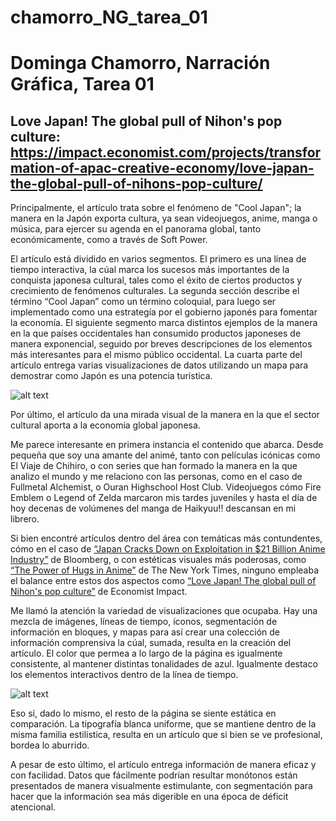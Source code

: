 # chamorro_NG_tarea_01
Dominga Chamorro, Narración Gráfica, Tarea 01
======
## Love Japan! The global pull of Nihon's pop culture: https://impact.economist.com/projects/transformation-of-apac-creative-economy/love-japan-the-global-pull-of-nihons-pop-culture/

Principalmente, el artículo trata sobre el fenómeno de "Cool Japan"; la manera en la Japón exporta cultura, ya sean videojuegos, anime, manga o música, para ejercer su agenda en el panorama global, tanto económicamente, como a través de Soft Power. 

El artículo está dividido en varios segmentos. El primero es una línea de tiempo interactiva, la cúal marca los sucesos más importantes de la conquista japonesa cultural, tales como el éxito de ciertos productos y crecimiento de fenómenos culturales. La segunda sección describe el término “Cool Japan” como un término coloquial, para luego ser implementado como una estrategía por el gobierno japonés para fomentar la economía. El siguiente segmento marca distintos ejemplos de la manera en la que países occidentales han consumido productos japoneses de manera exponencial, seguido por breves descripciones de los elementos más interesantes para el mismo público occidental. La cuarta parte del artículo entrega varias visualizaciones de datos utilizando un mapa para demostrar como Japón es una potencia turística.

![alt text](https://file%2B.vscode-resource.vscode-cdn.net/Users/domi/Desktop/Screenshot%202025-08-20%20at%209.54.52%E2%80%AFAM.png?version%3D1755698768987)

 Por último, el artículo da una mirada visual de la manera en la que el sector cultural aporta a la economía global japonesa.  

Me parece interesante en primera instancia el contenido que abarca. Desde pequeña que soy una amante del animé, tanto con películas icónicas como El Viaje de Chihiro, o con series que han formado la manera en la que analizo el mundo y me relaciono con las personas, como en el caso de Fullmetal Alchemist, o Ouran Highschool Host Club. Videojuegos cómo Fire Emblem o Legend of Zelda marcaron mis tardes juveniles y hasta el día de hoy decenas de volúmenes del manga de Haikyuu!! descansan en mi librero. 

Si bien encontré artículos dentro del área con temáticas más contundentes, cómo en el caso de [“Japan Cracks Down on Exploitation in $21 Billion Anime Industry”](https://www.bloomberg.com/news/features/2025-02-13/japan-s-anime-industry-grapples-with-exploitation-of-animators-and-actors) de Bloomberg, o con estéticas visuales más poderosas, como [“The Power of Hugs in Anime”](https://www.nytimes.com/interactive/2022/08/11/arts/anime-hugs.html) de The New York Times, ninguno empleaba el balance entre estos dos aspectos como [“Love Japan! The global pull of Nihon's pop culture”](https://impact.economist.com/projects/transformation-of-apac-creative-economy/love-japan-the-global-pull-of-nihons-pop-culture/) de Economist Impact. 

Me llamó la atención la variedad de visualizaciones que ocupaba. Hay una mezcla de imágenes, líneas de tiempo, íconos, segmentación de información en bloques, y mapas para así crear una colección de información comprensiva la cúal, sumada, resulta en la creación del artículo. El color que permea a lo largo de la página es igualmente consistente, al mantener distintas tonalidades de azul. Igualmente destaco los elementos interactivos dentro de la línea de tiempo. 

![alt text](https://file%2B.vscode-resource.vscode-cdn.net/Users/domi/Desktop/Screenshot%202025-08-20%20at%209.53.37%E2%80%AFAM.png?version%3D1755698615499)

Eso sí, dado lo mismo, el resto de la página se siente estática en comparación. La tipografía blanca uniforme, que se mantiene dentro de la misma familia estilística, resulta en un artículo que si bien se ve profesional, bordea lo aburrido. 

A pesar de esto último, el artículo entrega información de manera eficaz y con facilidad. Datos que fácilmente podrían resultar monótonos están presentados de manera visualmente estimulante, con segmentación para hacer que la información sea más digerible en una época de déficit atencional.   

